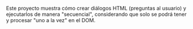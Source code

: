 Este proyecto muestra cómo crear diálogos HTML (preguntas al usuario) y ejecutarlos de manera "secuencial", considerando que solo se podrá tener y procesar "uno a la vez" en el DOM.
